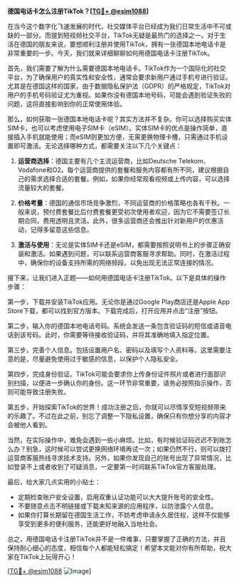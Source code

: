 **德国电话卡怎么注册TikTok？[[TG💪+ @esim1088](https://t.me/s/esim1088)]**

在当今这个数字化飞速发展的时代，社交媒体平台已经成为我们日常生活中不可或缺的一部分。而提到短视频社交平台，TikTok无疑是最热门的选择之一。对于生活在德国的朋友来说，要想顺利注册并使用TikTok，拥有一张德国本地电话卡是非常重要的一步。今天，我们就来详细聊聊如何用德国电话卡注册TikTok。

首先，我们需要了解为什么需要德国本地电话卡。TikTok作为一个国际化的社交平台，为了确保用户的真实性和安全性，通常会要求新用户通过手机号进行验证。尤其是在德国这样的国家，由于数据隐私保护法（GDPR）的严格规定，TikTok对用户的手机号码验证尤为重视。如果你没有德国本地号码，可能会遇到验证失败的问题，这将直接影响到你的正常使用体验。

那么，如何获取一张德国本地电话卡呢？其实方法并不复杂。你可以选择购买实体SIM卡，也可以考虑使用电子SIM卡（eSIM）。实体SIM卡的优点是操作简单，直接插入手机就能使用；而eSIM则更加方便，无需更换物理卡槽，只需通过手机设置即可激活。无论选择哪种方式，都需要关注以下几个关键点：

1. **运营商选择**：德国主要有几个主流运营商，比如Deutsche Telekom、Vodafone和O2。每个运营商提供的套餐和服务内容都有所不同，建议根据自己的需求选择合适的套餐。例如，如果你经常观看视频或上传内容，可以选择流量较大的套餐。

2. **价格考量**：德国的通信市场竞争激烈，不同运营商的价格策略也各有千秋。一般来说，预付费套餐比后付费套餐更受初次使用者欢迎，因为它不需要签订长期合同，费用透明且灵活。此外，很多运营商还会推出针对新用户的优惠活动，记得多留意这些信息。

3. **激活与使用**：无论是实体SIM卡还是eSIM，都需要按照说明书上的步骤正确安装和激活。如果遇到问题，可以联系运营商客服寻求帮助。同时，在激活过程中，确保你的设备支持所需的网络频段，以免出现无法正常连接的情况。

接下来，让我们进入正题——如何用德国电话卡注册TikTok。以下是具体的操作步骤：

第一步，下载并安装TikTok应用。无论你是通过Google Play商店还是Apple App Store下载，都可以找到官方版本。下载完成后，打开应用并点击“注册”按钮。

第二步，输入你的德国本地电话号码。系统会发送一条包含验证码的短信或语音电话到该号码。此时，你需要等待接收验证码，并将其准确地填入指定位置。

第三步，完善个人信息。包括设置用户名、密码以及填写个人资料等。这里需要注意的是，尽量避免使用过于敏感的信息，以保护个人隐私安全。

第四步，完成身份验证。TikTok可能会要求你上传身份证件照片或者进行面部识别扫描，以便进一步确认你的身份。这一环节非常重要，请务必按照指示操作，否则可能导致注册失败。

第五步，开始探索TikTok的世界！成功注册之后，你就可以尽情享受短视频带来的乐趣了。不过在此之前，别忘了调整一下隐私设置，确保只有你想分享的内容才会被他人看到。

当然，在实际操作中，难免会遇到一些小麻烦。比如，有时候验证码迟迟不到账怎么办？别急，这时候可以尝试更换网络环境再试一次；如果仍然不行，则可以拨打运营商客服热线寻求技术支持。另外，如果你发现自己的账号出现了异常情况，比如登录不上或者收到了可疑消息，一定要第一时间联系TikTok官方客服处理。

最后，给大家几点实用的小贴士：

- 定期检查账户安全设置，启用双重认证功能可以大大提升账号的安全性。
- 不要随意点击不明链接或下载未知来源的应用程序，以防泄露个人信息。
- 如果你打算长期留在德国生活工作，不妨考虑申请永久居住权，这样不仅能够享受到更多的便利服务，还能更好地融入当地社会。

总之，用德国电话卡注册TikTok并不是一件难事，只要掌握了正确的方法，并且保持耐心细心的态度，相信每个人都能轻松搞定！希望本文能对你有所帮助，祝大家在TikTok上玩得开心！

[[TG💪+ @esim1088](https://t.me/s/esim1088) ![Image](https://i.postimg.cc/4NQfJmqS/Snipaste-2025-05-13-00-14-12.png)]